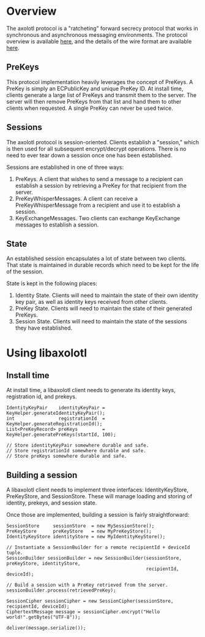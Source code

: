 
# Overview

The axolotl protocol is a "ratcheting" forward secrecy protocol that works in synchronous and
asynchronous messaging environments.  The protocol overview is available [here](https://github.com/trevp/axolotl/wiki),
and the details of the wire format are available [here](https://github.com/WhisperSystems/TextSecure/wiki/ProtocolV2).

## PreKeys

This protocol implementation heavily leverages the concept of PreKeys.  A PreKey is simply an
ECPublicKey and unique PreKey ID.  At install time, clients generate a large list of PreKeys
and transmit them to the server.  The server will then remove PreKeys from that list and hand
them to other clients when requested.  A single PreKey can never be used twice.

## Sessions

The axolotl protocol is session-oriented.  Clients establish a "session," which is then used for
all subsequent encrypt/decrypt operations.  There is no need to ever tear down a session once one
has been established.

Sessions are established in one of three ways:

1. PreKeys. A client that wishes to send a message to a recipient can establish a session by
   retrieving a PreKey for that recipient from the server.
1. PreKeyWhisperMessages.  A client can receive a PreKeyWhisperMessage from a recipient and use it
   to establish a session.
1. KeyExchangeMessages.  Two clients can exchange KeyExchange messages to establish a session.

## State

An established session encapsulates a lot of state between two clients.  That state is maintained
in durable records which need to be kept for the life of the session.

State is kept in the following places:

1. Identity State.  Clients will need to maintain the state of their own identity key pair, as well
   as identity keys received from other clients.
1. PreKey State. Clients will need to maintain the state of their generated PreKeys.
1. Session State.  Clients will need to maintain the state of the sessions they have established.

# Using libaxolotl

## Install time

At install time, a libaxolotl client needs to generate its identity keys, registration id, and
prekeys.

    IdentityKeyPair    identityKeyPair = KeyHelper.generateIdentityKeyPair();
    int                registrationId  = KeyHelper.generateRegistrationId();
    List<PreKeyRecord> preKeys         = KeyHelper.generatePreKeys(startId, 100);

    // Store identityKeyPair somewhere durable and safe.
    // Store registrationId somewhere durable and safe.
    // Store preKeys somewhere durable and safe.

## Building a session

A libaxolotl client needs to implement three interfaces: IdentityKeyStore, PreKeyStore, and
SessionStore.  These will manage loading and storing of identity, prekeys, and session state.

Once those are implemented, building a session is fairly straightforward:

    SessionStore     sessionStore  = new MySessionStore();
    PreKeyStore      preKeyStore   = new MyPreKeyStore();
    IdentityKeyStore identityStore = new MyIdentityKeyStore();

    // Instantiate a SessionBuilder for a remote recipientId + deviceId tuple.
    SessionBuilder sessionBuilder = new SessionBuilder(sessionStore, preKeyStore, identityStore,
                                                       recipientId, deviceId);

    // Build a session with a PreKey retrieved from the server.
    sessionBuilder.process(retrievedPreKey);

    SessionCipher sessionCipher = new SessionCipher(sessionStore, recipientId, deviceId);
    CiphertextMessage message = sessionCipher.encrypt("Hello world!".getBytes("UTF-8"));

    deliver(message.serialize());
